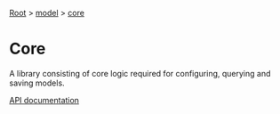 [Root](../../../README.md) &gt; [model](../README.md) &gt; [core](./README.md)

# Core

A library consisting of core logic required for configuring, querying and saving models.

[API documentation](../../../docs/model-core.md)